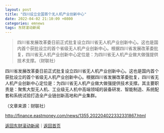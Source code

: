 ```yaml
---
layout: post
title: "四川设立全国首个无人机产业创新中心"
date: 2022-04-02 21:10:09 +0800
categories: emnews
tags: 东财滚动新闻
---
```

> 四川省发展改革委日前正式批复设立四川省无人机产业创新中心。这也是国内首个获批设立的首个省级无人机产业创新中心。根据四川省发展改革委批复，四川省无人机产业创新中心定位是：为四川省无人机产业做大做强提供技术支撑。（财联社）

<p>四川省发展改革委日前正式批复设立四川省无人机产业创新中心。这也是国内首个获批设立的首个省级无人机产业创新中心。根据四川省发展改革委批复，四川省无人机产业创新中心定位是：为四川省无人机产业做大做强提供技术支撑。其主要职责是：聚焦大型无人机、工业级无人机中高端领域的装备研发、智能制造、系统配套和系统试验打造全产业链创新高地和产业集群。</p><p class="em_media">（文章来源：财联社）</p>

<http://finance.eastmoney.com/news/1355,202204022332331867.html>

[返回东财滚动新闻](//finews.withounder.com/emnews/)｜[返回首页](//finews.withounder.com/)
